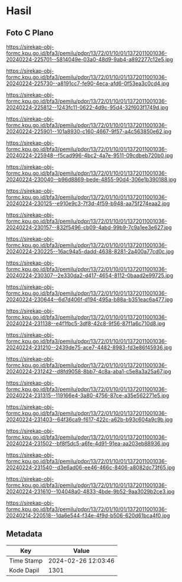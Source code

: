 # Hasil

## Foto C Plano

https://sirekap-obj-formc.kpu.go.id/bfa3/pemilu/pdpr/13/72/01/10/01/1372011001036-20240224-225701--5814049e-03a0-48d9-9ab4-a892277c12e5.jpg

https://sirekap-obj-formc.kpu.go.id/bfa3/pemilu/pdpr/13/72/01/10/01/1372011001036-20240224-225730--a8191cc7-fe90-4eca-afd6-0f53ea3c0cd4.jpg

https://sirekap-obj-formc.kpu.go.id/bfa3/pemilu/pdpr/13/72/01/10/01/1372011001036-20240224-225812--1243fc11-0622-4d9c-95d4-32f603f1749d.jpg

https://sirekap-obj-formc.kpu.go.id/bfa3/pemilu/pdpr/13/72/01/10/01/1372011001036-20240224-225901--101a8930-c160-4667-9f57-a4c563850e62.jpg

https://sirekap-obj-formc.kpu.go.id/bfa3/pemilu/pdpr/13/72/01/10/01/1372011001036-20240224-225948--f5cad996-4bc2-4a7e-9511-09cdbeb720b0.jpg

https://sirekap-obj-formc.kpu.go.id/bfa3/pemilu/pdpr/13/72/01/10/01/1372011001036-20240224-230040--b96d8869-bede-4855-90d4-306e1b390188.jpg

https://sirekap-obj-formc.kpu.go.id/bfa3/pemilu/pdpr/13/72/01/10/01/1372011001036-20240224-230125--e910e9c3-7f3d-4f59-b948-aa75f274eaa2.jpg

https://sirekap-obj-formc.kpu.go.id/bfa3/pemilu/pdpr/13/72/01/10/01/1372011001036-20240224-230157--832f5496-cb09-4abd-99b9-7c9a1ee3e627.jpg

https://sirekap-obj-formc.kpu.go.id/bfa3/pemilu/pdpr/13/72/01/10/01/1372011001036-20240224-230225--16ac94a5-dadd-4638-8281-2a400a77cd0c.jpg

https://sirekap-obj-formc.kpu.go.id/bfa3/pemilu/pdpr/13/72/01/10/01/1372011001036-20240224-230307--2e330da2-d417-4654-8112-0baad2e99725.jpg

https://sirekap-obj-formc.kpu.go.id/bfa3/pemilu/pdpr/13/72/01/10/01/1372011001036-20240224-230644--6d7d406f-d194-495a-b88a-b351eac6a477.jpg

https://sirekap-obj-formc.kpu.go.id/bfa3/pemilu/pdpr/13/72/01/10/01/1372011001036-20240224-231138--e4f1fbc5-3df8-42c8-9f56-87f1a6c710d8.jpg

https://sirekap-obj-formc.kpu.go.id/bfa3/pemilu/pdpr/13/72/01/10/01/1372011001036-20240224-231210--2439de75-ace7-4482-8983-fd3e86f45936.jpg

https://sirekap-obj-formc.kpu.go.id/bfa3/pemilu/pdpr/13/72/01/10/01/1372011001036-20240224-231242--d8fd9058-8bb7-4c8a-aba1-c5e8a3a25a67.jpg

https://sirekap-obj-formc.kpu.go.id/bfa3/pemilu/pdpr/13/72/01/10/01/1372011001036-20240224-231315--119166e4-3a80-4756-87ce-a35e562271e5.jpg

https://sirekap-obj-formc.kpu.go.id/bfa3/pemilu/pdpr/13/72/01/10/01/1372011001036-20240224-231403--64f36ca9-f617-422c-a62b-b93c604a9c9b.jpg

https://sirekap-obj-formc.kpu.go.id/bfa3/pemilu/pdpr/13/72/01/10/01/1372011001036-20240224-231502--bf8f5dc5-a6fe-4d91-91ea-aa203eb88936.jpg

https://sirekap-obj-formc.kpu.go.id/bfa3/pemilu/pdpr/13/72/01/10/01/1372011001036-20240224-231540--d3e6ad06-ee46-466c-8406-a8082dc73f65.jpg

https://sirekap-obj-formc.kpu.go.id/bfa3/pemilu/pdpr/13/72/01/10/01/1372011001036-20240224-231610--104048a0-4833-4bde-9b52-9aa3029b2ce3.jpg

https://sirekap-obj-formc.kpu.go.id/bfa3/pemilu/pdpr/13/72/01/10/01/1372011001036-20240214-220518--1da6e544-f34e-4f9d-b506-620d61bca4f0.jpg


## Metadata

| Key        | Value               |
| ---------- | ------------------- |
| Time Stamp | 2024-02-26 12:03:46 |
| Kode Dapil | 1301                |



